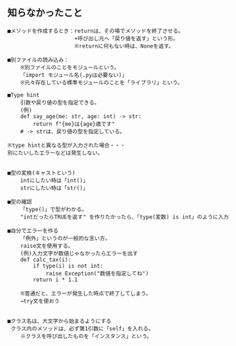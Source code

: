 ## 知らなかったこと


    ■メソッドを作成するとき：returnは、その場でメソッドを終了させる。
                         +呼び出し元へ「戻り値を返す」という形。
                         ※returnに何もない時は、Noneを返す。
    
    ■別ファイルの読み込み：
        ※別ファイルのことをモジュールという。
        「import モジュール名(.pyは必要ない)」
        ※元々存在している標準モジュールのことを「ライブラリ」という。

    ■Type hint
        引数や戻り値の型を指定できる。
        (例)
        def say_age(me: str, age: int) -> str:
            return f"{me}は{age}歳です"
        # -> strは、戻り値の型を指定している。
    
    ※type hintと異なる型が入力された場合・・・
    別にたいしたエラーなどは発生しない。


    ■型の変換(キャストという)
        intにしたい時は「int()」
        strにしたい時は「str()」
    
    ■型の確認
        「type()」で型がわかる。
        "intだったらTRUEを返す" を作りたかったら、「type(変数) is int」のように入力

    ■自分でエラーを作る
        「例外」というのが一般的な言い方。
        raise文を使用する。
        (例)入力文字が数値じゃなかったらエラーを出す
        def calc_tax(i):
            if type(i) is not int:
                raise Exception("数値を指定してね")
            return i * 1.1
    
        ※普通だと、エラーが発生した時点で終了してしまう。
        →try文を使おう

    
    ■クラス名は、大文字から始まるようにする
     クラス内のメソッドは、必ず第1引数に「self」を入れる。
        ※クラスを呼び出したものを「インスタンス」という。
        

    




